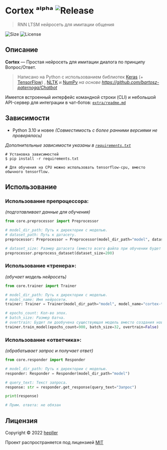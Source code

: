 # Cortex ᵃˡᵖʰᵃ ![Release](https://img.shields.io/github/v/release/hepller/cortex)

> RNN LTSM нейросеть для имитации общения

![Size](https://img.shields.io/github/repo-size/hepller/cortex)
![License](https://img.shields.io/github/license/hepller/cortex)

## Описание

__Cortex__ — Простая нейросеть для имитации диалога по принципу Вопрос/Ответ.

> Написано на Python с использованием библиотек [Keras](https://keras.io/) (+ [TensorFlow](https://www.tensorflow.org/))
> , [NLTK](https://www.nltk.org/) и [NumPy](https://numpy.org/) _на основе https://github.com/bartosz-paternoga/Chatbot_

Имеется встроенный интерфейс командной строки (CLI) и небольшой API-сервер для интеграции в чат-ботов: [`extra/readme.md`](extra/readme.md)

## Зависимости

- Python 3.10 и новее _(Совместимость с более ранними версиями не проверялась)_

_Дополнительные зависимости указаны в [`requirements.txt`](requirements.txt)_

```shell
# Установка зависимостей
$ pip install -r requirements.txt

# Для обучения на CPU можно использовать tensorflow-cpu, вместо обычного tensorflow.
```

## Использование

### Использование препроцессора:

_(подготавливает данные для обучения)_

```python
from core.preprocessor import Preprocessor

# model_dir_path: Путь к директории с моделью.
# dataset_path: Путь к датасету.
preprocessor: Preprocessor = Preprocessor(model_dir_path="model", dataset_path="data.json")

# dataset_size: Размер датасета (вместо всего файла при обучении будет использовано только указанное кол-во элементов).
preprocessor.preprocess_dataset(dataset_size=200)
```

### Использование «тренера»:

_(обучает модель нейросеть)_

```python
from core.trainer import Trainer

# model_dir_path: Путь к директории с моделью.
# model_name: Имя нейросети.
trainer: Trainer = Trainer(model_dir_path="model", model_name="cortex-test")

# epochs_count: Кол-во эпох.
# batch_size: Размер батча.
# overtrain: Будет ли дообучена существующая модель вместо создания новой.
trainer.train_model(epochs_count=900, batch_size=32, overtrain=False)
```

### Использование «ответчика»:

_(обрабатывает запрос и получает ответ)_

```python
from core.responder import Responder

# model_dir_path: Путь к директории с моделью.
responder: Responder = Responder(model_dir_path="model")

# query_text: Текст запроса.
response: str = responder.get_response(query_text="Запрос")

print(response)

# Прим. ответа: не обязан
```

## Лицензия

Copyright © 2022 [hepller](https://github.com/hepller)

Проект распространяется под лицензией [MIT](license)
